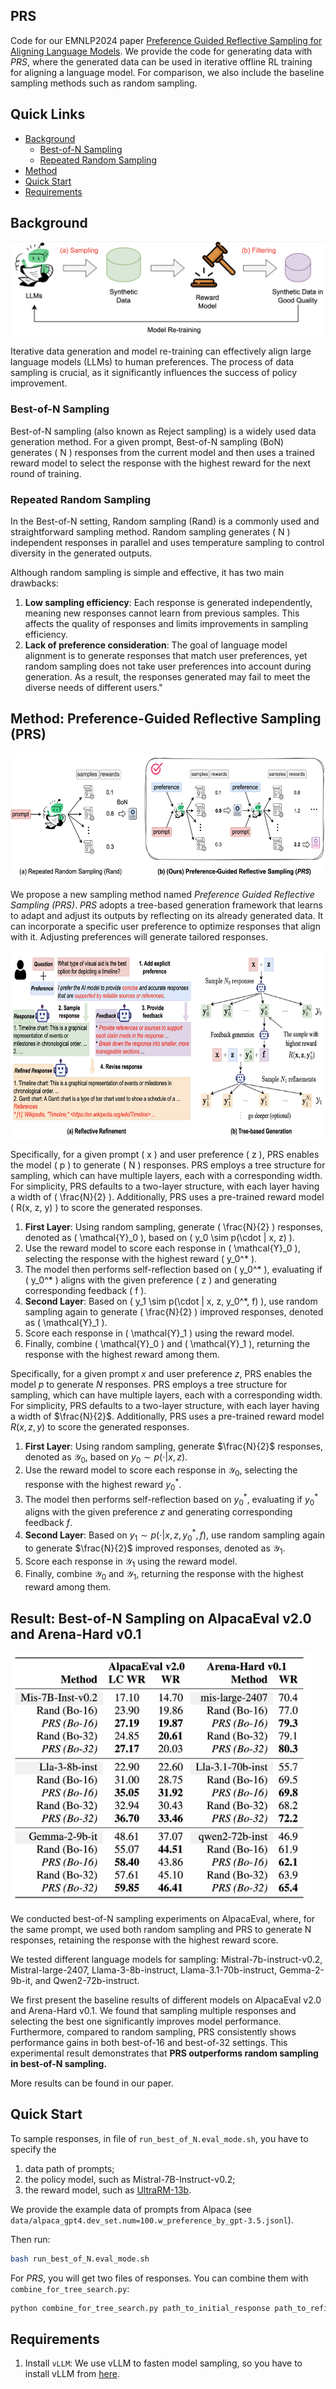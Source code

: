 ## PRS
Code for our EMNLP2024 paper [Preference Guided Reflective Sampling for Aligning Language Models](https://arxiv.org/abs/2408.12163). We provide the code for generating data with *PRS*, where the generated data can be used in iterative offline RL training for aligning a language model. For comparison, we also include the baseline sampling methods such as random sampling.

## Quick Links
  - [Background](#background)
    - [Best-of-N Sampling](#best-of-n-sampling)
    - [Repeated Random Sampling](#repeated-random-sampling)
  - [Method](#method-preference-guided-reflective-sampling-prs)
  - [Quick Start](#quick-start)
  - [Requirements](#requirements)

## Background
<img src="./figures/framework.png" height="150" alt="Description of Image">

Iterative data generation and model re-training can effectively align large language models (LLMs) to human preferences. The process of data sampling is crucial, as it significantly influences the success of policy improvement.




### Best-of-N Sampling
Best-of-N sampling (also known as Reject sampling) is a widely used data generation method. For a given prompt, Best-of-N sampling (BoN) generates \( N \) responses from the current model and then uses a trained reward model to select the response with the highest reward for the next round of training.

### Repeated Random Sampling
In the Best-of-N setting, Random sampling (Rand) is a commonly used and straightforward sampling method. Random sampling generates \( N \) independent responses in parallel and uses temperature sampling to control diversity in the generated outputs.

Although random sampling is simple and effective, it has two main drawbacks:

1. **Low sampling efficiency**: Each response is generated independently, meaning new responses cannot learn from previous samples. This affects the quality of responses and limits improvements in sampling efficiency.
2. **Lack of preference consideration**: The goal of language model alignment is to generate responses that match user preferences, yet random sampling does not take user preferences into account during generation. As a result, the responses generated may fail to meet the diverse needs of different users."


## Method: Preference-Guided Reflective Sampling (PRS)
<img src="./figures/rand_vs_prs.png" height="200" alt="Description of Image">

We propose a new sampling method named *Preference Guided Reflective Sampling (PRS)*. *PRS* adopts a tree-based generation framework that learns to adapt and adjust its outputs by reflecting on its already generated data. It can incorporate a specific user preference to optimize responses that align with it. Adjusting preferences will generate tailored responses.


<img src="./figures/method.png" height="300" alt="Description of Image">

Specifically, for a given prompt \( x \) and user preference \( z \), PRS enables the model \( p \) to generate \( N \) responses. PRS employs a tree structure for sampling, which can have multiple layers, each with a corresponding width. For simplicity, PRS defaults to a two-layer structure, with each layer having a width of \( \frac{N}{2} \). Additionally, PRS uses a pre-trained reward model \( R(x, z, y) \) to score the generated responses.

1. **First Layer**: Using random sampling, generate \( \frac{N}{2} \) responses, denoted as \( \mathcal{Y}_0 \), based on \( y_0 \sim p(\cdot | x, z) \).
2. Use the reward model to score each response in \( \mathcal{Y}_0 \), selecting the response with the highest reward \( y_0^* \).
3. The model then performs self-reflection based on \( y_0^* \), evaluating if \( y_0^* \) aligns with the given preference \( z \) and generating corresponding feedback \( f \).
4. **Second Layer**: Based on \( y_1 \sim p(\cdot | x, z, y_0^*, f) \), use random sampling again to generate \( \frac{N}{2} \) improved responses, denoted as \( \mathcal{Y}_1 \).
5. Score each response in \( \mathcal{Y}_1 \) using the reward model.
6. Finally, combine \( \mathcal{Y}_0 \) and \( \mathcal{Y}_1 \), returning the response with the highest reward among them.


Specifically, for a given prompt $x$ and user preference $z$, PRS enables the model $p$ to generate $N$ responses. PRS employs a tree structure for sampling, which can have multiple layers, each with a corresponding width. For simplicity, PRS defaults to a two-layer structure, with each layer having a width of $\frac{N}{2}$. Additionally, PRS uses a pre-trained reward model $R(x, z, y)$ to score the generated responses.

1. **First Layer**: Using random sampling, generate $\frac{N}{2}$ responses, denoted as $\mathcal{Y}_0$, based on $y_0 \sim p(\cdot | x, z)$.
2. Use the reward model to score each response in $\mathcal{Y}_0$, selecting the response with the highest reward $y_0^*$.
3. The model then performs self-reflection based on $y_0^*$, evaluating if $y_0^*$ aligns with the given preference $z$ and generating corresponding feedback $f$.
4. **Second Layer**: Based on $y_1 \sim p(\cdot | x, z, y_0^*, f)$, use random sampling again to generate $\frac{N}{2}$ improved responses, denoted as $\mathcal{Y}_1$.
5. Score each response in $\mathcal{Y}_1$ using the reward model.
6. Finally, combine $\mathcal{Y}_0$ and $\mathcal{Y}_1$, returning the response with the highest reward among them.




## Result: Best-of-N Sampling on AlpacaEval v2.0 and Arena-Hard v0.1
<img src="./figures/result_BoN.png" height="400" alt="Description of Image">

We conducted best-of-N sampling experiments on AlpacaEval, where, for the same prompt, we used both random sampling and PRS to generate N responses, retaining the response with the highest reward score.

We tested different language models for sampling: Mistral-7b-instruct-v0.2, Mistral-large-2407, Llama-3-8b-instruct, Llama-3.1-70b-instruct, Gemma-2-9b-it, and Qwen2-72b-instruct.

We first present the baseline results of different models on AlpacaEval v2.0 and Arena-Hard v0.1. We found that sampling multiple responses and selecting the best one significantly improves model performance. Furthermore, compared to random sampling, PRS consistently shows performance gains in both best-of-16 and best-of-32 settings. This experimental result demonstrates that **PRS outperforms random sampling in best-of-N sampling.**

More results can be found in our paper.



## Quick Start
To sample responses, in file of `run_best_of_N.eval_mode.sh`, you have to specify the 

1. data path of prompts;
2. the policy model, such as Mistral-7B-Instruct-v0.2;
3. the reward model, such as [UltraRM-13b](https://huggingface.co/openbmb/UltraRM-13b). 

We provide the example data of prompts from Alpaca (see `data/alpaca_gpt4.dev_set.num=100.w_preference_by_gpt-3.5.jsonl`).

Then run:
```bash
bash run_best_of_N.eval_mode.sh
```

For *PRS*, you will get two files of responses. You can combine them with `combine_for_tree_search.py`:

```bash
python combine_for_tree_search.py path_to_initial_response path_to_refinement path_to_save
```

## Requirements

1. Install `vLLM`: We use vLLM to fasten model sampling, so you have to install vLLM from [here](https://docs.vllm.ai/en/latest/getting_started/installation.html).

